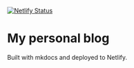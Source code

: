 [![Netlify Status](https://api.netlify.com/api/v1/badges/64876427-701d-473a-a844-cdba1ed708a4/deploy-status)](https://app.netlify.com/sites/dteslya/deploys)
# My personal blog

Built with mkdocs and deployed to Netlify.